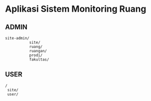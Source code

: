 Aplikasi Sistem Monitoring Ruang
================================

ADMIN
-----

```
site-admin/
           site/
           ruang/
           ruangan/
           prodi/
           fakultas/
```


USER
----

```
/
 site/
 user/
```
